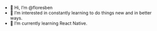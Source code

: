 - 👋 Hi, I’m @floresben
- 👀 I’m interested in constantly learning to do things new and in better ways.
- 🌱 I’m currently learning React Native.

<!---
- 💞️ I’m looking to collaborate on ...
- 📫 How to reach me ...
floresben/floresben is a ✨ special ✨ repository because its `README.md` (this file) appears on your GitHub profile.
You can click the Preview link to take a look at your changes.
--->
